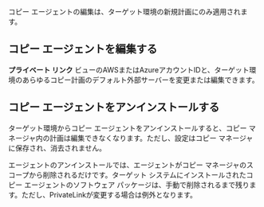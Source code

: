 コピー エージェントの編集は、ターゲット環境の新規計画にのみ適用されます。

## コピー エージェントを編集する


**プライベート リンク** ビューのAWSまたはAzureアカウントIDと、ターゲット環境のあらゆるコピー計画のデフォルト外部サーバーを変更または編集できます。

## コピー エージェントをアンインストールする


ターゲット環境からコピー エージェントをアンインストールすると、コピー マネージャ内の計画は編集できなくなります。ただし、設定はコピー マネージャに保存され、消去されません。

エージェントのアンインストールでは、エージェントがコピー マネージャのスコープから削除されるだけです。ターゲット システムにインストールされたコピー エージェントのソフトウェア パッケージは、手動で削除されるまで残ります。ただし、PrivateLinkが変更する場合は例外となります。


